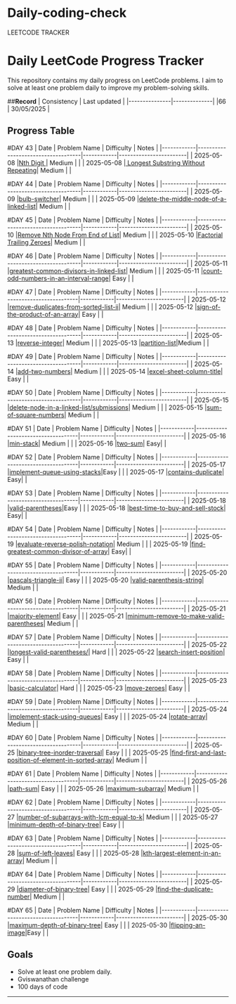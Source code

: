 # Daily-coding-check
LEETCODE TRACKER
# Daily LeetCode Progress Tracker

This repository contains my daily progress on LeetCode problems. I aim to solve at least one problem daily to improve my problem-solving skills.


##**Record**
| Consistency   | Last updated | 
|---------------|--------------|
|66             | 30/05/2025   | 

## Progress Table
#DAY 43
| Date       | Problem Name                       | Difficulty | Notes                  |
|------------|------------------------------------|------------|------------------------|
| 2025-05-08 |[Nth Digit                   ](https://leetcode.com/problems/nth-digit/description/)| Medium     |  |
| 2025-05-08 |[ Longest Substring Without Repeating](https://leetcode.com/problems/swapping-nodes-in-a-linked-list/submissions/1628724629/)| Medium     |  |

#DAY 44
| Date       | Problem Name                       | Difficulty | Notes                  |
|------------|------------------------------------|------------|------------------------|
| 2025-05-09 |[bulb-switcher](https://leetcode.com/problems/bulb-switcher/submissions/1629440603/)| Medium     |  |
| 2025-05-09 |[delete-the-middle-node-of-a-linked-list](https://leetcode.com/problems/delete-the-middle-node-of-a-linked-list/submissions/1629441836/)| Medium     |  |

#DAY 45
| Date       | Problem Name                       | Difficulty | Notes                  |
|------------|------------------------------------|------------|------------------------|
| 2025-05-10 |[Remove Nth Node From End of List](https://leetcode.com/problems/remove-nth-node-from-end-of-list/)| Medium     |  |
| 2025-05-10 |[Factorial Trailing Zeroes](https://leetcode.com/problems/factorial-trailing-zeroes/)| Medium     |  |

#DAY 46
| Date       | Problem Name                       | Difficulty | Notes                  |
|------------|------------------------------------|------------|------------------------|
| 2025-05-11 |[greatest-common-divisors-in-linked-list](https://leetcode.com/problems/insert-greatest-common-divisors-in-linked-list/submissions/1631171484/)| Medium     |  |
| 2025-05-11 |[count-odd-numbers-in-an-interval-range](https://leetcode.com/problems/count-odd-numbers-in-an-interval-range/submissions/1631170984/)| Easy    |  |

#DAY 47
| Date       | Problem Name                       | Difficulty | Notes                  |
|------------|------------------------------------|------------|------------------------|
| 2025-05-12 |[remove-duplicates-from-sorted-list-ii](https://leetcode.com/problems/remove-duplicates-from-sorted-list-ii/submissions/1632110770/)| Medium     |  |
| 2025-05-12 |[sign-of-the-product-of-an-array](https://leetcode.com/problems/sign-of-the-product-of-an-array/submissions/1632114864/)| Easy    |  |

#DAY 48
| Date       | Problem Name                       | Difficulty | Notes                  |
|------------|------------------------------------|------------|------------------------|
| 2025-05-13 |[reverse-integer](https://leetcode.com/problems/reverse-integer/submissions/1633088378/)| Medium     |  |
| 2025-05-13 |[partition-list](https://leetcode.com/problems/partition-list/)|Medium    |  |

#DAY 49
| Date       | Problem Name                       | Difficulty | Notes                  |
|------------|------------------------------------|------------|------------------------|
| 2025-05-14 |[add-two-numbers](https://leetcode.com/problems/add-two-numbers/)| Medium     |  |
| 2025-05-14 |[excel-sheet-column-title](https://leetcode.com/problems/excel-sheet-column-title/submissions/1633933729/)| Easy   |  |

#DAY 50
| Date       | Problem Name                       | Difficulty | Notes                  |
|------------|------------------------------------|------------|------------------------|
| 2025-05-15 |[delete-node-in-a-linked-list/submissions](https://leetcode.com/problems/delete-node-in-a-linked-list/submissions/1634759254/)| Medium     |  |
| 2025-05-15 |[sum-of-square-numbers](https://leetcode.com/problems/sum-of-square-numbers/submissions/1634762539/)| Medium   |  |
 
#DAY 51
| Date       | Problem Name                       | Difficulty | Notes                  |
|------------|------------------------------------|------------|------------------------|
| 2025-05-16 |[min-stack](https://leetcode.com/problems/min-stack/)| Medium     |  |
| 2025-05-16 |[two-sum](https://leetcode.com/problems/two-sum/)| Easy|  |

#DAY 52
| Date       | Problem Name                       | Difficulty | Notes                  |
|------------|------------------------------------|------------|------------------------|
| 2025-05-17 |[implement-queue-using-stacks](https://leetcode.com/problems/implement-queue-using-stacks/submissions/1636488523/)|Easy   |  |
| 2025-05-17 |[contains-duplicate](https://leetcode.com/problems/contains-duplicate/submissions/1636486618/)| Easy|  |


#DAY 53
| Date       | Problem Name                       | Difficulty | Notes                  |
|------------|------------------------------------|------------|------------------------|
| 2025-05-18 |[valid-parentheses](https://leetcode.com/problems/valid-parentheses/submissions/1637419003/)|Easy   |  |
| 2025-05-18 |[best-time-to-buy-and-sell-stock](https://leetcode.com/problems/best-time-to-buy-and-sell-stock/submissions/1637419658/)| Easy|  |

#DAY 54
| Date       | Problem Name                       | Difficulty | Notes                  |
|------------|------------------------------------|------------|------------------------|
| 2025-05-19 |[evaluate-reverse-polish-notation](https://leetcode.com/problems/evaluate-reverse-polish-notation/submissions/1638396980/)| Medium     |  |
| 2025-05-19 |[find-greatest-common-divisor-of-array](https://leetcode.com/problems/find-greatest-common-divisor-of-array/submissions/1638397484/)| Easy|  |

#DAY 55
| Date       | Problem Name                       | Difficulty | Notes                  |
|------------|------------------------------------|------------|------------------------|
| 2025-05-20 |[pascals-triangle-ii](https://leetcode.com/problems/pascals-triangle-ii/submissions/1639400944/)|  Easy   |  |
| 2025-05-20 |[valid-parenthesis-string](https://leetcode.com/problems/valid-parenthesis-string/submissions/1639404842/)|  Medium   |  |

#DAY 56
| Date       | Problem Name                       | Difficulty | Notes                  |
|------------|------------------------------------|------------|------------------------|
| 2025-05-21 |[majority-element](https://leetcode.com/problems/majority-element/submissions/1640532302/)|  Easy   |  |
| 2025-05-21 |[minimum-remove-to-make-valid-parentheses](https://leetcode.com/problems/minimum-remove-to-make-valid-parentheses/submissions/1640531941/)|  Medium   |  |

#DAY 57
| Date       | Problem Name                       | Difficulty | Notes                  |
|------------|------------------------------------|------------|------------------------|
| 2025-05-22 |[longest-valid-parentheses/](https://leetcode.com/problems/longest-valid-parentheses/)|  Hard  |  |
| 2025-05-22 |[search-insert-position](https://leetcode.com/problems/search-insert-position/submissions/1641425909/)| Easy    |  |

#DAY 58
| Date       | Problem Name                       | Difficulty | Notes                  |
|------------|------------------------------------|------------|------------------------|
| 2025-05-23 |[basic-calculator](https://leetcode.com/problems/basic-calculator/submissions/1642287227/)|  Hard |  |
| 2025-05-23 |[move-zeroes](https://leetcode.com/problems/move-zeroes/submissions/1642287095/)|  Easy   |  |

#DAY 59
| Date       | Problem Name                       | Difficulty | Notes                  |
|------------|------------------------------------|------------|------------------------|
| 2025-05-24 |[implement-stack-using-queues](https://leetcode.com/problems/implement-stack-using-queues/)|   Easy  |  |
| 2025-05-24 |[rotate-array](https://leetcode.com/problems/rotate-array/submissions/1643233247/)| Medium  |  |

#DAY 60
| Date       | Problem Name                       | Difficulty | Notes                  |
|------------|------------------------------------|------------|------------------------|
| 2025-05-25 |[binary-tree-inorder-traversal](https://leetcode.com/problems/binary-tree-inorder-traversal/submissions/1644216689/)|   Easy  |  |
| 2025-05-25 |[find-first-and-last-position-of-element-in-sorted-array](https://leetcode.com/problems/find-first-and-last-position-of-element-in-sorted-array/submissions/1644214930/)| Medium  |  |

#DAY 61
| Date       | Problem Name                       | Difficulty | Notes                  |
|------------|------------------------------------|------------|------------------------|
| 2025-05-26 |[path-sum](https://leetcode.com/problems/path-sum/submissions/1645133780/)|   Easy  |  |
| 2025-05-26 |[maximum-subarray](https://leetcode.com/problems/maximum-subarray/submissions/1645133652/)| Medium  |  |


#DAY 62
| Date       | Problem Name                       | Difficulty | Notes                  |
|------------|------------------------------------|------------|------------------------|
| 2025-05-27 |[number-of-subarrays-with-lcm-equal-to-k](https://leetcode.com/problems/number-of-subarrays-with-lcm-equal-to-k/submissions/1646186939/)|  Medium   |  |
| 2025-05-27 |[minimum-depth-of-binary-tree](https://leetcode.com/problems/minimum-depth-of-binary-tree/submissions/1646186732/)| Easy |  |


#DAY 63
| Date       | Problem Name                       | Difficulty | Notes                  |
|------------|------------------------------------|------------|------------------------|
| 2025-05-28 |[sum-of-left-leaves](https://leetcode.com/problems/sum-of-left-leaves/submissions/1647226741/)| Easy |  |
| 2025-05-28 |[kth-largest-element-in-an-array](https://leetcode.com/problems/kth-largest-element-in-an-array/submissions/1647227110/)| Medium  |  |

#DAY 64
| Date       | Problem Name                       | Difficulty | Notes                  |
|------------|------------------------------------|------------|------------------------|
| 2025-05-29 |[diameter-of-binary-tree](https://leetcode.com/problems/diameter-of-binary-tree/submissions/1648152372/)| Easy |  |
| 2025-05-29 |[find-the-duplicate-number](https://leetcode.com/problems/find-the-duplicate-number/submissions/1648153424/)| Medium  |  |

#DAY 65
| Date       | Problem Name                       | Difficulty | Notes                  |
|------------|------------------------------------|------------|------------------------|
| 2025-05-30 |[maximum-depth-of-binary-tree](https://leetcode.com/problems/maximum-depth-of-binary-tree/submissions/1649011352/)| Easy |  |
| 2025-05-30 |[flipping-an-image](https://leetcode.com/problems/flipping-an-image/submissions/1649011113/)|Easy  |  |

## Goals

- Solve at least one problem daily.
- Gviswanathan challenge
- 100 days of code

---
